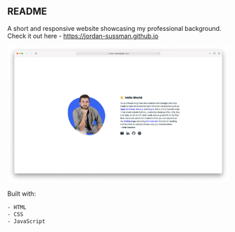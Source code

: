 ## README
A short and responsive website showcasing my professional background.
<br>
Check it out here - https://jordan-sussman.github.io

![](assets/img/website_screenshot.png)

Built with:
```
- HTML
- CSS
- JavaScript
```
